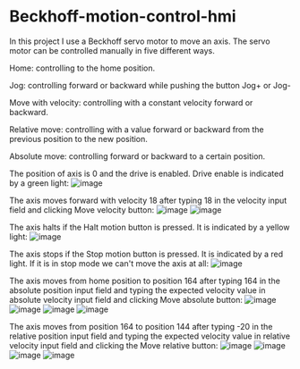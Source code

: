# Beckhoff-motion-control-hmi

In this project I use a Beckhoff servo motor to move an axis.
The servo motor can be controlled manually in five different ways.

Home: controlling to the home position.

Jog: controlling forward or backward while pushing the button Jog+ or Jog-

Move with velocity: controlling with a constant velocity forward or backward.

Relative move: controlling with a value forward or backward from the previous position to the new position.

Absolute move: controlling forward or backward to a certain position.

The position of axis is 0 and the drive is enabled. Drive enable is indicated by a green light:
![image](https://github.com/user-attachments/assets/f0c88013-ac3d-479a-a111-934a1e69a3a1)


The axis moves forward with velocity 18 after typing 18 in the velocity input field and clicking Move velocity button:
![image](https://github.com/user-attachments/assets/9876af02-67ce-4887-b857-30ef1e1c34cf)
![image](https://github.com/user-attachments/assets/579ca61b-8a8a-40e2-834d-d0d500688e55)

The axis halts if the Halt motion button is pressed. It is indicated by a yellow light:
![image](https://github.com/user-attachments/assets/2ed2a368-b7d0-4a32-a2de-cb3c65552e8d)

The axis stops if the Stop motion button is pressed. It is indicated by a red light. If it is in stop mode we can't move the axis at all:
![image](https://github.com/user-attachments/assets/475e1039-a82d-47e2-abd6-1ee17b1496f1)


The axis moves from home position to position 164 after typing 164 in the absolute position input field and typing the expected velocity value in absolute velocity input field and clicking Move absolute button:
![image](https://github.com/user-attachments/assets/e5cef4f8-7f3b-4d2d-9461-24e88d23c2ec)
![image](https://github.com/user-attachments/assets/99230947-ccf9-47ff-9eac-d4d62fdf0a4f)
![image](https://github.com/user-attachments/assets/145ceaa1-c27a-43cd-b9e7-4a3bd801047a)
![image](https://github.com/user-attachments/assets/f8809e5a-67f0-4aac-9a48-c14011575b82)


The axis moves from position 164 to position 144 after typing -20 in the relative position input field and typing the expected velocity value in relative velocity input field and clicking the Move relative button:
![image](https://github.com/user-attachments/assets/647c0aee-b7bb-4d3a-9a4d-79efb8ead20c)
![image](https://github.com/user-attachments/assets/cb3074ed-449b-4c7f-9d7f-8bc5b338ed63)
![image](https://github.com/user-attachments/assets/0da8d472-cfd8-47de-8f35-6bedd4cf1988)
![image](https://github.com/user-attachments/assets/8ac0653d-7880-4108-be1c-476c8d8c4321)


